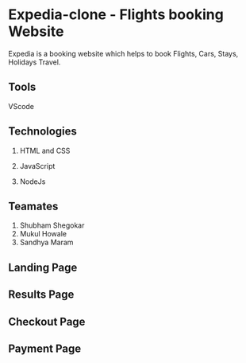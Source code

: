 # Expedia-clone - Flights booking Website

Expedia is a booking website which helps to book Flights, Cars, Stays, Holidays Travel.

## Tools

VScode

## Technologies

1. HTML and CSS

2. JavaScript

3. NodeJs

## Teamates

1. Shubham Shegokar
2. Mukul Howale
3. Sandhya Maram

## Landing Page

## Results Page

## Checkout Page

## Payment Page
